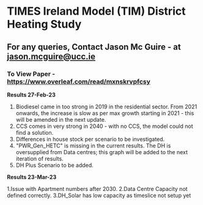 # TIMES Ireland Model (TIM) District Heating Study

## For any queries, Contact Jason Mc Guire - at jason.mcguire@ucc.ie

### To View Paper - https://www.overleaf.com/read/mxnskrvpfcsy 

**Results 27-Feb-23**

1. Biodiesel came in too strong in 2019 in the residential sector. From 2021 onwards, the increase is slow as per max growth starting in 2021 - this will be amended in the next update. 
2. CCS comes in very strong in 2040 - with no CCS, the model could not find a solution. 
3. Differences in house stock per scenario to be investigated. 
4. "PWR_Gen_HETC" is missing in the current results. The DH is oversupplied from Data centres; this graph will be added to the next iteration of results. 
5. DH Plus Scenario to be added. 

**Results 23-Mar-23**

1.Issue with Apartment numbers after 2030. 
2.Data Centre Capacity not defined correctly. 
3.DH_Solar has low capacity as timeslice not setup yet 
